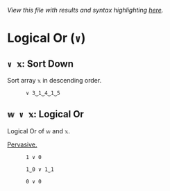 *View this file with results and syntax highlighting [here](https://mlochbaum.github.io/BQN/help/sortdown_or.html).*

# Logical Or (`∨`)

## `∨ 𝕩`: Sort Down

Sort array `𝕩` in descending order.

          ∨ 3‿1‿4‿1‿5



## `𝕨 ∨ 𝕩`: Logical Or

Logical Or of `𝕨` and `𝕩`.

[Pervasive.](../doc/arithmetic.md#pervasion)

          1 ∨ 0

          1‿0 ∨ 1‿1

          0 ∨ 0
